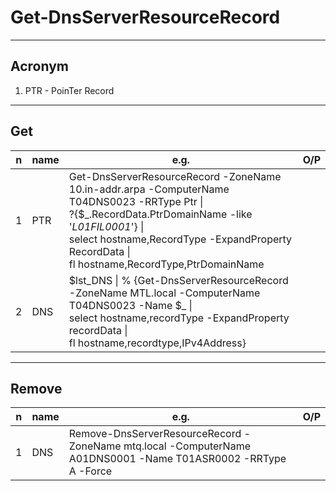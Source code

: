 # Get-DnsServerResourceRecord

---

## Acronym
1. PTR - PoinTer Record

---

## Get
|n|name|e.g.|O/P|
|-|----|----|---|
|1|PTR | Get-DnsServerResourceRecord -ZoneName 10.in-addr.arpa -ComputerName T04DNS0023 -RRType Ptr \|<br/> ?{$_.RecordData.PtrDomainName -like '*L01FIL0001*'} \|<br/>select hostname,RecordType -ExpandProperty RecordData \|<br/>fl hostname,RecordType,PtrDomainName||
|2|DNS|$lst_DNS \| % {Get-DnsServerResourceRecord -ZoneName MTL.local -ComputerName T04DNS0023 -Name $_ \|<br/>select hostname,recordType -ExpandProperty recordData \|<br/>fl hostname,recordtype,IPv4Address}||

---

## Remove
|n|name|e.g.|O/P|
|-|----|----|---|
|1|DNS |Remove-DnsServerResourceRecord -ZoneName mtq.local -ComputerName A01DNS0001 -Name T01ASR0002 -RRType A -Force||
